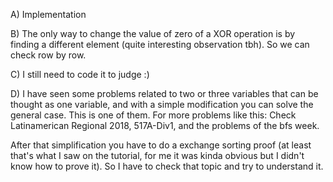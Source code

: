 A) Implementation

B) The only way to change the value of zero of a XOR operation is by finding a different element (quite interesting observation tbh).
So we can check row by row.

C) I still need to code it to judge :)

D)
I have seen some problems related to two or three variables that can be thought as one variable, and with a simple modification
you can solve the general case. This is one of them. For more problems like this: Check Latinamerican Regional 2018, 517A-Div1,
and the problems of the bfs week.

After that simplification you have to do a exchange sorting proof (at least that's what I saw on the tutorial, for me it was
kinda obvious but I didn't know how to prove it). So I have to check that topic and try to understand it.
